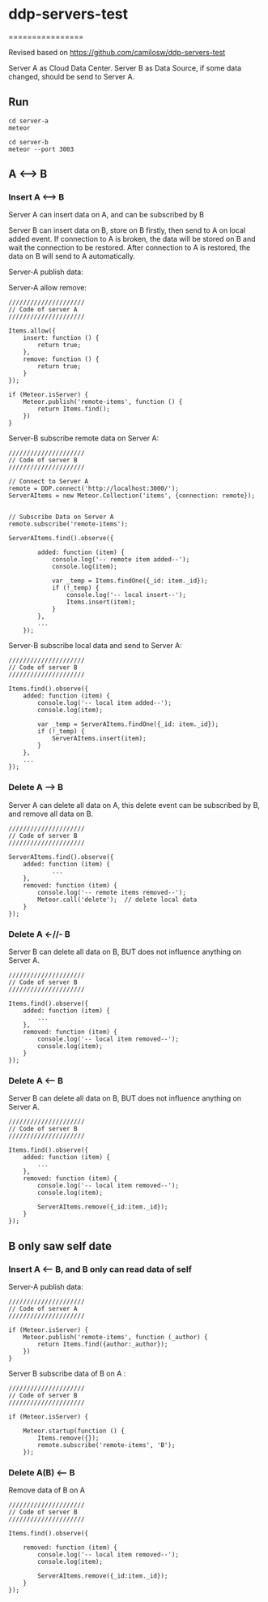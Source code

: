 # ddp-servers-test
================

Revised based on https://github.com/camilosw/ddp-servers-test

Server A as Cloud Data Center. 
Server B as Data Source, if some data changed, should be send to Server A. 

## Run 

    cd server-a
    meteor
    
    cd server-b
    meteor --port 3003
    
## A <--> B

### Insert A <--> B

Server A can insert data on A, and can be subscribed by B

Server B can insert data on B, store on B firstly, then send to A on local added event. 
If connection to A is broken, the data will be stored on B and wait the connection to be restored.
After connection to A is restored, the data on B will send to A automatically. 

Server-A publish data:

Server-A allow remove:

    /////////////////////
    // Code of server A
    /////////////////////
    
    Items.allow({
        insert: function () {
            return true;
        },
        remove: function () {
            return true;
        }
    });
    
    if (Meteor.isServer) {
        Meteor.publish('remote-items', function () {
            return Items.find();
        })
    }

Server-B subscribe remote data on Server A:

    /////////////////////
    // Code of server B
    /////////////////////
    
    // Connect to Server A
    remote = DDP.connect('http://localhost:3000/');
    ServerAItems = new Meteor.Collection('items', {connection: remote});


    // Subscribe Data on Server A
    remote.subscribe('remote-items');

    ServerAItems.find().observe({
   
            added: function (item) {
                console.log('-- remote item added--');
                console.log(item);
    
                var _temp = Items.findOne({_id: item._id});
                if (!_temp) {
                    console.log('-- local insert--');
                    Items.insert(item);
                }
            },
            ...
        });

Server-B subscribe local data and send to Server A:
    
    /////////////////////
    // Code of server B
    /////////////////////
    
    Items.find().observe({
        added: function (item) {
            console.log('-- local item added--');
            console.log(item);
    
            var _temp = ServerAItems.findOne({_id: item._id});
            if (!_temp) {
                ServerAItems.insert(item);
            }
        },
        ...
    });

### Delete A --> B

Server A can delete all data on A, this delete event can be subscribed by B, and remove all data on B. 

    /////////////////////
    // Code of server B
    /////////////////////
    
    ServerAItems.find().observe({
        added: function (item) {
                ...
        },
        removed: function (item) {
            console.log('-- remote items removed--');
            Meteor.call('delete');  // delete local data
        }
    });

### Delete A <-//- B

Server B can delete all data on B, BUT does not influence anything on Server A.

    /////////////////////
    // Code of server B
    /////////////////////
    
    Items.find().observe({
        added: function (item) {
            ...
        },
        removed: function (item) {
            console.log('-- local item removed--');
            console.log(item);
        }
    });

### Delete A <-- B

Server B can delete all data on B, BUT does not influence anything on Server A.

    /////////////////////
    // Code of server B
    /////////////////////
    
    Items.find().observe({
        added: function (item) {
            ...
        },
        removed: function (item) {
            console.log('-- local item removed--');
            console.log(item);
            
            ServerAItems.remove({_id:item._id});
        }
    });

## B only saw self date

### Insert A <-- B, and B only can read data of self 

Server-A publish data:

    /////////////////////
    // Code of server A
    /////////////////////
    
    if (Meteor.isServer) {
        Meteor.publish('remote-items', function (_author) {
            return Items.find({author:_author});
        })
    }
    
Server B subscribe data of B on A :

    /////////////////////
    // Code of server B
    /////////////////////
    
    if (Meteor.isServer) {
    
        Meteor.startup(function () {
            Items.remove({});
            remote.subscribe('remote-items', 'B');
        });

### Delete A(B) <-- B
    
Remove data of B on A

    /////////////////////
    // Code of server B
    /////////////////////
    
    Items.find().observe({
    
        removed: function (item) {
            console.log('-- local item removed--');
            console.log(item);
        
            ServerAItems.remove({_id:item._id});
        }
    });
        

    